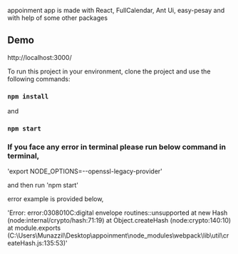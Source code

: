 appoinment app is  made with React, FullCalendar, Ant Ui, easy-pesay and with help of some other packages 
## Demo
http://localhost:3000/

To run this project in your environment, clone the project and use the following commands:
### `npm install`
and
### `npm start`

### If you face any error in terminal please run below command in terminal,

'export NODE_OPTIONS=--openssl-legacy-provider'

and then run 'npm start'

error example is provided below,

'Error: error:0308010C:digital envelope routines::unsupported
    at new Hash (node:internal/crypto/hash:71:19)
    at Object.createHash (node:crypto:140:10)
    at module.exports (C:\Users\Munazzil\Desktop\appoinment\node_modules\webpack\lib\util\createHash.js:135:53)'
